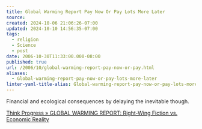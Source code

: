 ```yaml
---
title: Global Warming Report Pay Now Or Pay Lots More Later
source: 
created: 2024-10-06 21:06:26-07:00
updated: 2024-10-10 14:56:35-07:00
tags:
  - religion
  - Science
  - post
date: 2006-10-30T11:33:00.000-08:00
published: true
url: /2006/10/global-warming-report-pay-now-or-pay.html
aliases:
  - Global-warming-report-pay-now-or-pay-lots-more-later
linter-yaml-title-alias: Global-warming-report-pay-now-or-pay-lots-more-later
---
```



Financial and ecological consequences by delaying the inevitable though.  
  
[Think Progress » GLOBAL WARMING REPORT: Right-Wing Fiction vs. Economic Reality](https://thinkprogress.org/2006/10/30/stern-report/)